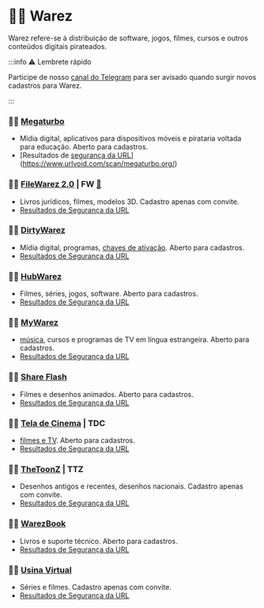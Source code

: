 # 🏴‍☠️ Warez

Warez refere-se à distribuição de software, jogos, filmes, cursos e outros conteúdos digitais pirateados.

:::info ⚠️ Lembrete rápido

Participe de nosso [canal do Telegram](https://t.me/trackerslist) para ser avisado quando surgir novos cadastros para Warez.

:::

### 🏴‍☠️ [Megaturbo](https://megaturbo.org)

- Mídia digital, aplicativos para dispositivos móveis e pirataria voltada para educação. Aberto para cadastros.
- [Resultados de [segurança da URL](captain/desvendando-a-intersecao-entre-seguranca-digital-e-privacidade-online.md)](https://www.urlvoid.com/scan/megaturbo.org/)

### 🏴‍☠️ [FileWarez 2.0](https://filewarez.club/) | FW [📣](https://t.me/filewarezclub)

- Livros jurídicos, filmes, modelos 3D. Cadastro apenas com convite.
- [Resultados de Segurança da URL](https://www.urlvoid.com/scan/filewarez.club/)

### 🏴‍☠️ [DirtyWarez](https://forum.dirtywarez.com/)

- Mídia digital, programas, [chaves de ativação](captain/guia-completo-de-seguranca-em-redes-e-servidores-protecao-abrangente-para-a-era-digital.md). Aberto para cadastros.
- [Resultados de Segurança da URL](https://www.urlvoid.com/scan/dirtywarez.com/)

### 🏴‍☠️ [HubWarez](https://hubwarez.tv/forum/register.php)

- Filmes, séries, jogos, software. Aberto para cadastros.
- [Resultados de Segurança da URL](https://www.urlvoid.com/scan/hubwarez.tv/)

### 🏴‍☠️ [MyWarez](https://mywarez.org/ucp.php?mode=register)

- [música](vault/musica.md), cursos e programas de TV em língua estrangeira. Aberto para cadastros.
- [Resultados de Segurança da URL](https://www.urlvoid.com/scan/mywarez.org/)

### 🏴‍☠️ [Share Flash](https://www.shareflash.xyz/)

- Filmes e desenhos animados. Aberto para cadastros.
- [Resultados de Segurança da URL](https://www.urlvoid.com/scan/shareflash.xyz/)

### 🏴‍☠️ [Tela de Cinema](https://teladecinema.forumeiros.com/) | TDC

- [filmes e TV](vault/filmes-tv.md). Aberto para cadastros.
- [Resultados de Segurança da URL](https://www.urlvoid.com/scan/teladecinema.forumeiros.com/)

### 🏴‍☠️ [TheToonZ](https://www.thetoonz.com/) | TTZ

- Desenhos antigos e recentes, desenhos nacionais. Cadastro apenas com convite.
- [Resultados de Segurança da URL](https://www.urlvoid.com/scan/thetoonz.com/)

### 🏴‍☠️ [WarezBook](https://www.warezbook.org/)

- Livros e suporte técnico. Aberto para cadastros.
- [Resultados de Segurança da URL](https://www.urlvoid.com/scan/warezbook.org/)

### 🏴‍☠️ [Usina Virtual](https://usinavirtual.com/)

- Séries e filmes. Cadastro apenas com convite.
- [Resultados de Segurança da URL](https://www.urlvoid.com/scan/usinavirtual.com/)

